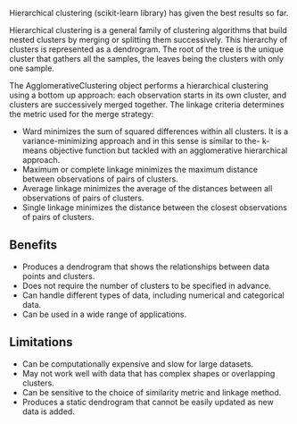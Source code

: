 Hierarchical clustering (scikit-learn library) has given the best results so
far.

Hierarchical clustering is a general family of clustering algorithms that build
nested clusters by merging or splitting them successively. This hierarchy of
clusters is represented as a dendrogram. The root of the tree is the
unique cluster that gathers all the samples, the leaves being the clusters with
only one sample.

The AgglomerativeClustering object performs a hierarchical clustering using a
bottom up approach: each observation starts in its own cluster, and clusters are
successively merged together. The linkage criteria determines the metric used
for the merge strategy:

- Ward minimizes the sum of squared differences within all clusters. It is a
  variance-minimizing approach and in this sense is similar to the- k-means
  objective function but tackled with an agglomerative hierarchical approach.
- Maximum or complete linkage minimizes the maximum distance between
  observations of pairs of clusters.
- Average linkage minimizes the average of the distances between all
  observations of pairs of clusters.
- Single linkage minimizes the distance between the closest observations of
  pairs of clusters.

## Benefits

- Produces a dendrogram that shows the relationships between data points and
  clusters.
- Does not require the number of clusters to be specified in advance.
- Can handle different types of data, including numerical and categorical data.
- Can be used in a wide range of applications.

## Limitations

- Can be computationally expensive and slow for large datasets.
- May not work well with data that has complex shapes or overlapping clusters.
- Can be sensitive to the choice of similarity metric and linkage method.
- Produces a static dendrogram that cannot be easily updated as new data is
  added.
